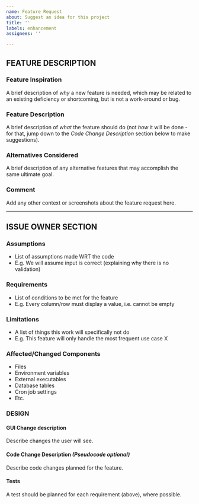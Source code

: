 ```yaml
---
name: Feature Request
about: Suggest an idea for this project
title: ''
labels: enhancement
assignees: ''

---
```


<!-- markdownlint-disable-next-line first-line-heading -->
## FEATURE DESCRIPTION

### Feature Inspiration

A brief description of *why* a new feature is needed, which may be related to an
existing deficiency or shortcoming, but is not a work-around or bug.

### Feature Description

A brief description of *what* the feature should do (not *how* it will be done -
for that, jump down to the *Code Change Description* section below to make
suggestions).

### Alternatives Considered

A brief description of any alternative features that may accomplish the same
ultimate goal.

### Comment

Add any other context or screenshots about the feature request here.

-----

## ISSUE OWNER SECTION

### Assumptions

- List of assumptions made WRT the code
- E.g. We will assume input is correct (explaining why there is no validation)

### Requirements

- List of conditions to be met for the feature
- E.g. Every column/row must display a value, i.e. cannot be empty

### Limitations

- A list of things this work will specifically not do
- E.g. This feature will only handle the most frequent use case X

### Affected/Changed Components

- Files
- Environment variables
- External executables
- Database tables
- Cron job settings
- Etc.

### DESIGN

#### GUI Change description

Describe changes the user will see.

#### Code Change Description *(Pseudocode optional)*

Describe code changes planned for the feature.

#### Tests

A test should be planned for each requirement (above), where possible.
